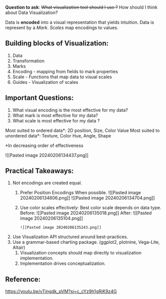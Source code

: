---
---

**Question to ask**:
~~What visualization tool should I use ?~~
How should I think about Data Visualization?

Data is **encoded** into a visual representation that yields intuition.
Data is represent by a *Mark*.
*Scales* map encodings to values.

## Building blocks of Visualization:

1. Data
2. Transformation
3. Marks
4. Encoding - mapping from fields to mark properties
5. Scale - Functions that map data to visual scales
6. Guides - Visualization of scales

## Important Questions:
1. What visual encoding is the most effective for my data?
2. What mark is most effective for my data?
3. What scale is most effective for my data ?

Most suited to ordered data*: 2D position, Size, Color Value
Most suited to unordered data*: Texture, Color Hue, Angle, Shape

*In decreasing order of effectiveness

![[Pasted image 20240206134437.png]]

## Practical Takeaways:
1. Not encodings are created equal.
	1. Prefer Position Encodings When possible.
	![[Pasted image 20240206134606.png]]
    ![[Pasted image 20240206134704.png]]
    2. Use color scales effectively: Best color scale depends on data type.
	    Before:
	    ![[Pasted image 20240206135018.png]]
	     After:
	     ![[Pasted image 20240206135104.png]]
	     

		   ![[Pasted image 20240206135243.png]]
2. Use Visualization API structured around best-practices.
3. Use a grammar-based charting package. (ggplot2, plotnine, Vega-Lite, Altair)
	1. Visualization concepts should map directly to visualization implementation.
	2. Implementation drives conceptualization.

## Reference:
https://youtu.be/vTingdk_pVM?si=c_cYz9h1gRiK9z4G 




